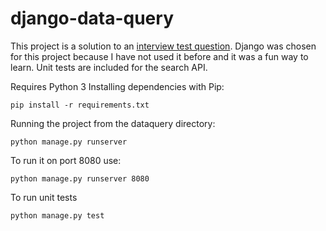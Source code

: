 # django-data-query

This project is a solution to an [interview test question](https://github.com/mark-dessain-maersk/interview-question/tree/v1). Django was chosen for this project because I have not used it before and it was a fun way to learn. Unit tests are included for the search API.

Requires Python 3
Installing dependencies with Pip:
```
pip install -r requirements.txt
```

Running the project from the dataquery directory:
```
python manage.py runserver
```

To run it on port 8080 use:
```
python manage.py runserver 8080
```

To run unit tests
```
python manage.py test
```
